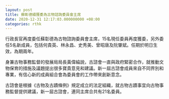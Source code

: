 ```yaml
---
layout: post
title: 蘇彰德續獲委為古物諮詢委員會主席
date: 2020-12-31 12:17:03.000000000 +08:00
categories: rthk
---
```


行政長官再度委任蘇彰德為古物諮詢委員會主席，15名現任委員再度獲委，另外委任5名新成員，包括何貴英、林永昌、史秀美、曾昭唐及阮肇斌。任期於明日生效，為期兩年。 

身兼古物事務監督的發展局局長黃偉綸說，古諮會一直與政府緊密合作，就推動文物保育的措施及議題提出很多寶貴意見和建議。新一屆古諮會成員來自不同界別和專業，有信心新的成員組合會為委員會的工作帶來創新意念。

古諮會是根據《古物及古蹟條例》規定成立的法定組織，就古物古蹟事宜向古物事務監督提供建議，新一屆古諮會，連同主席合共有21名委員。

